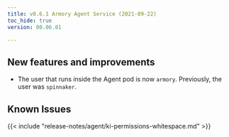 ```yaml
---
title: v0.6.1 Armory Agent Service (2021-09-22)
toc_hide: true
version: 00.06.01

---
```


## New features and improvements

* The user that runs inside the Agent pod is now `armory`. Previously, the user was `spinnaker`.

## Known Issues

{{< include "release-notes/agent/ki-permissions-whitespace.md" >}}
